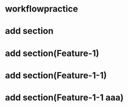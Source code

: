# workflowpractice

# add section

# add section(Feature-1)

# add section(Feature-1-1)

# add section(Feature-1-1 aaa)